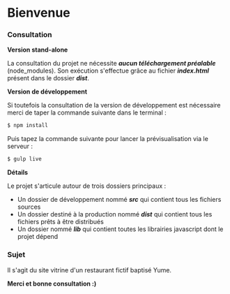 **Bienvenue**
=========

### Consultation

**Version stand-alone**

La consultation du projet ne nécessite ***aucun téléchargement préalable*** (node_modules).
Son exécution s'effectue grâce au fichier ***index.html*** présent dans le dossier ***dist***.

**Version de développement**

Si toutefois la consultation de la version de développement est nécessaire merci de taper la commande suivante dans le terminal :

```sh
$ npm install
```

Puis tapez la commande suivante pour lancer la prévisualisation via le serveur :

```sh
$ gulp live
```

**Détails**

Le projet s'articule autour de trois dossiers principaux :
- Un dossier de développement nommé ***src*** qui contient tous les fichiers sources
- Un dossier destiné à la production nommé ***dist*** qui contient tous les fichiers prêts à être distribués
- Un dossier nommé ***lib*** qui contient toutes les librairies javascript dont le projet dépend

### Sujet

Il s'agit du site vitrine d'un restaurant fictif baptisé Yume.

**Merci et bonne consultation :)**
